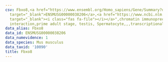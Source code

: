 ```yaml
---
csv: Fbxo8,<a href="https://www.ensembl.org/Homo_sapiens/Gene/Summary?db=core;g=ENSMUSG00000038206"
  target="_blank">ENSMUSG00000038206</a>,<a href="https://www.ncbi.nlm.nih.gov/pubmed/25450459"
  target="_blank"><i class="fas fa-file"></i></a>",chromatin immunoprecipitation assay,direct
  interaction,prime adult stage, testis, Spermatocyte,,,transcriptional regulation,
data_alias: Fbxo8
data_id: ENSMUSG00000038206
data_numevidence: 1
data_species: Mus musculus
data_taxid: '10090'
title: Fbxo8
---
```


